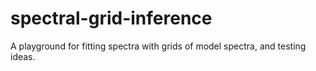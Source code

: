 # spectral-grid-inference
A playground for fitting spectra with grids of model spectra, and testing ideas.
